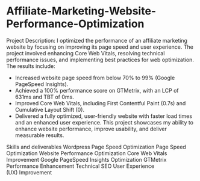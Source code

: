 # Affiliate-Marketing-Website-Performance-Optimization
Project Description:
I optimized the performance of an affiliate marketing website by focusing on improving its page speed and user experience. The project involved enhancing Core Web Vitals, resolving technical performance issues, and implementing best practices for web optimization. The results include:

* Increased website page speed from below 70% to 99% (Google PageSpeed Insights).
* Achieved a 100% performance score on GTMetrix, with an LCP of 631ms and TBT of 0ms.
* Improved Core Web Vitals, including First Contentful Paint (0.7s) and Cumulative Layout Shift (0).
* Delivered a fully optimized, user-friendly website with faster load times and an enhanced user experience.
This project showcases my ability to enhance website performance, improve usability, and deliver measurable results.

Skills and deliverables
Wordpress Page Speed Optimization
Page Speed Optimization
Website Performance Optimization
Core Web Vitals Improvement
Google PageSpeed Insights Optimization
GTMetrix Performance Enhancement
Technical SEO
User Experience (UX) Improvement
